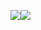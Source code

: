  [![](https://github-readme-stats.vercel.app/api/top-langs/?username=sametkabay&hide_border=true&layout=compact&title_color=58A6FF&text_color=8C949E&icon_color=89E153&bg_color=0D1117&hide_border=true)](https://github.com/sametkabay)[![](https://github-readme-stats.vercel.app/api?username=sametkabay&show_icons=true&count_private=true&hide=issues&title_color=58A6FF&text_color=8C949E&icon_color=89E153&bg_color=0D1117&hide_border=true)](https://github.com/sametkabay)